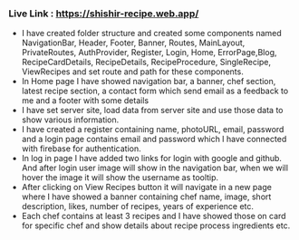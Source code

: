 ### Live Link : https://shishir-recipe.web.app/

- I have created folder structure and created some components named NavigationBar, Header, Footer, Banner, Routes, MainLayout, PrivateRoutes, AuthProvider, Register, Login, Home, ErrorPage,Blog, RecipeCardDetails, RecipeDetails, RecipeProcedure, SingleRecipe, ViewRecipes and set route and path for these components. 
 - In Home page I have showed navigation bar, a banner, chef section, latest recipe section, a contact form which send email as a feedback to me and a footer with some details
 - I have set server site, load data from server site  and use those data to show various information.
 - I have created a register containing name, photoURL, email, password and a login page contains email and password which I have connected with firebase for authentication.
 - In log in page I have added two links for login with google and github. And after login user image will show in the navigation bar, when we will hover the image it will show the username as tooltip.
 - After clicking on View Recipes button it will navigate in a new page where I have showed a banner containing chef name, image, short description, likes, number of recipes, years of experience etc. 
 - Each chef contains at least 3 recipes and I have showed those on card for specific chef and show details about recipe process ingredients etc.